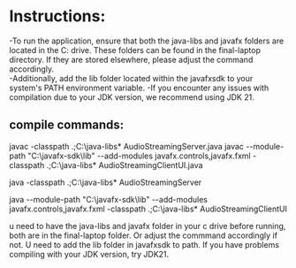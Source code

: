 # Instructions:

-To run the application, ensure that both the java-libs and javafx folders are located in the C: drive. These folders can be found in the final-laptop directory. If they are stored elsewhere, please adjust the command accordingly.   
-Additionally, add the lib folder located within the javafxsdk to your system's PATH environment variable.
-If you encounter any issues with compilation due to your JDK version, we recommend using JDK 21. 

## compile commands:
javac -classpath .;C:\java-libs\* AudioStreamingServer.java
javac --module-path "C:\javafx-sdk\lib" --add-modules javafx.controls,javafx.fxml -classpath .;C:\java-libs\* AudioStreamingClientUI.java



java -classpath .;C:\java-libs\* AudioStreamingServer




java --module-path "C:\javafx-sdk\lib" --add-modules javafx.controls,javafx.fxml -classpath .;C:\java-libs\* AudioStreamingClientUI


u need to have the java-libs and javafx folder in your c drive before running, both are in the final-laptop folder. Or adjust the commmand accordingly if not. 
U need to add the lib folder in javafxsdk to path. 
If you have problems compiling with your JDK version, try JDK21. 


